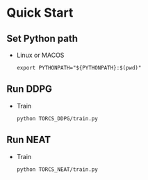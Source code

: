 # Quick Start

## Set Python path
* Linux or MACOS
    ```shell=
    export PYTHONPATH="${PYTHONPATH}:$(pwd)"
    ```

## Run DDPG
* Train
    ```python=
    python TORCS_DDPG/train.py
    ```

## Run NEAT
* Train
    ```python=
    python TORCS_NEAT/train.py
    ```
